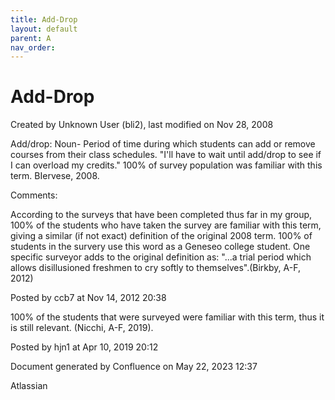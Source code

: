 ```yaml
---
title: Add-Drop
layout: default
parent: A
nav_order:
---
```


# Add-Drop

Created by  Unknown User (bli2), last modified on Nov 28, 2008

Add/drop: Noun- Period of time during which students can add or remove courses from their class schedules. &quot;I'll have to wait until add/drop to see if I can overload my credits.&quot; 100% of survey population was familiar with this term. BIervese, 2008.

Comments:

According to the surveys that have been completed thus far in my group, 100% of the students who have taken the survey are familiar with this term, giving a similar (if not exact) definition of the original 2008 term. 100% of students in the survery use this word as a Geneseo college student. One specific surveyor adds to the original definition as: &quot;...a trial period which allows disillusioned freshmen to cry softly to themselves&quot;.(Birkby, A-F, 2012) 

Posted by ccb7 at Nov 14, 2012 20:38

100% of the students that were surveyed were familiar with this term, thus it is still relevant. (Nicchi, A-F, 2019). 

Posted by hjn1 at Apr 10, 2019 20:12

Document generated by Confluence on May 22, 2023 12:37

Atlassian
